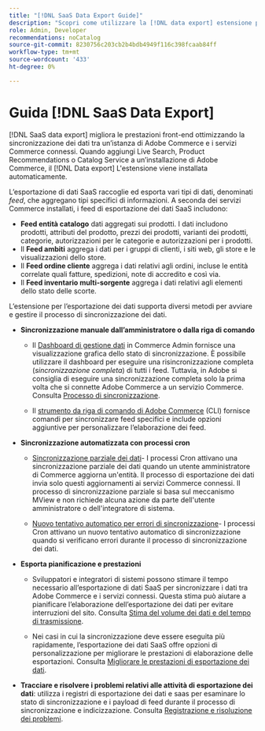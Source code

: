 ```yaml
---
title: "[!DNL SaaS Data Export Guide]"
description: "Scopri come utilizzare la [!DNL data export] estensione per i servizi SaaS di Adobe Commerce che sincronizza i dati tra Adobe Commerce e i servizi Commerce connessi."
role: Admin, Developer
recommendations: noCatalog
source-git-commit: 8230756c203cb2b4bdb4949f116c398fcaab84ff
workflow-type: tm+mt
source-wordcount: '433'
ht-degree: 0%

---
```


# Guida [!DNL SaaS Data Export]

[!DNL SaaS data export] migliora le prestazioni front-end ottimizzando la sincronizzazione dei dati tra un’istanza di Adobe Commerce e i servizi Commerce connessi. Quando aggiungi Live Search, Product Recommendations o Catalog Service a un’installazione di Adobe Commerce, il [!DNL Data export] L&#39;estensione viene installata automaticamente.

L’esportazione di dati SaaS raccoglie ed esporta vari tipi di dati, denominati _feed_, che aggregano tipi specifici di informazioni. A seconda dei servizi Commerce installati, i feed di esportazione dei dati SaaS includono:

- **Feed entità catalogo** dati aggregati sui prodotti. I dati includono prodotti, attributi del prodotto, prezzi dei prodotti, varianti dei prodotti, categorie, autorizzazioni per le categorie e autorizzazioni per i prodotti.
- Il **Feed ambiti** aggrega i dati per i gruppi di clienti, i siti web, gli store e le visualizzazioni dello store.
- Il **Feed ordine cliente** aggrega i dati relativi agli ordini, incluse le entità correlate quali fatture, spedizioni, note di accredito e così via.
- Il **Feed inventario multi-sorgente** aggrega i dati relativi agli elementi dello stato delle scorte.

L’estensione per l’esportazione dei dati supporta diversi metodi per avviare e gestire il processo di sincronizzazione dei dati.

- **Sincronizzazione manuale dall’amministratore o dalla riga di comando**

   - Il [Dashboard di gestione dati](https://experienceleague.adobe.com/en/docs/commerce-admin/systems/data-transfer/data-dashboard) in Commerce Admin fornisce una visualizzazione grafica dello stato di sincronizzazione. È possibile utilizzare il dashboard per eseguire una risincronizzazione completa (_sincronizzazione completa_) di tutti i feed. Tuttavia, in Adobe si consiglia di eseguire una sincronizzazione completa solo la prima volta che si connette Adobe Commerce a un servizio Commerce. Consulta [Processo di sincronizzazione](data-synchronization.md).

   - Il [strumento da riga di comando di Adobe Commerce](https://experienceleague.adobe.com/en/docs/commerce-operations/configuration-guide/cli/config-cli) (CLI) fornisce comandi per sincronizzare feed specifici e include opzioni aggiuntive per personalizzare l’elaborazione dei feed.

- **Sincronizzazione automatizzata con processi cron**

   - [Sincronizzazione parziale dei dati](data-synchronization.md#partial-synchronization-with-cron-jobs)- I processi Cron attivano una sincronizzazione parziale dei dati quando un utente amministratore di Commerce aggiorna un&#39;entità. Il processo di esportazione dei dati invia solo questi aggiornamenti ai servizi Commerce connessi. Il processo di sincronizzazione parziale si basa sul meccanismo MView e non richiede alcuna azione da parte dell&#39;utente amministratore o dell&#39;integratore di sistema.

   - [Nuovo tentativo automatico per errori di sincronizzazione](data-synchronization.md#failed-items-sync-for-error-recovery)- I processi Cron attivano un nuovo tentativo automatico di sincronizzazione quando si verificano errori durante il processo di sincronizzazione dei dati.

- **Esporta pianificazione e prestazioni**

   - Sviluppatori e integratori di sistemi possono stimare il tempo necessario all’esportazione di dati SaaS per sincronizzare i dati tra Adobe Commerce e i servizi connessi. Questa stima può aiutare a pianificare l’elaborazione dell’esportazione dei dati per evitare interruzioni del sito. Consulta [Stima del volume dei dati e del tempo di trasmissione](estimate-data-volume-sync-time.md).

   - Nei casi in cui la sincronizzazione deve essere eseguita più rapidamente, l’esportazione dei dati SaaS offre opzioni di personalizzazione per migliorare le prestazioni di elaborazione delle esportazioni. Consulta [Migliorare le prestazioni di esportazione dei dati](customize-export-processing.md).

- **Tracciare e risolvere i problemi relativi alle attività di esportazione dei dati**: utilizza i registri di esportazione dei dati e saas per esaminare lo stato di sincronizzazione e i payload di feed durante il processo di sincronizzazione e indicizzazione. Consulta [Registrazione e risoluzione dei problemi](troubleshooting-logging.md).



